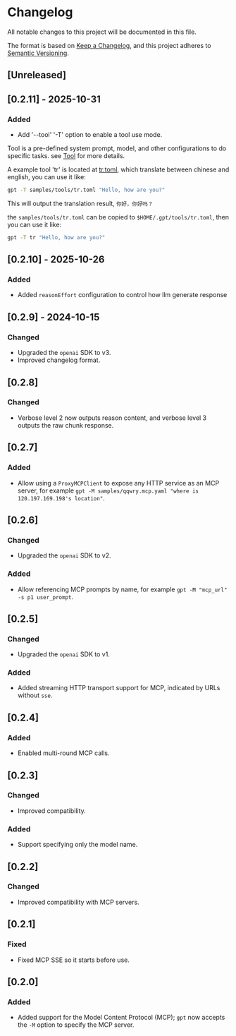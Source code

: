 # Changelog

All notable changes to this project will be documented in this file.

The format is based on [Keep a Changelog](https://keepachangelog.com/en/1.0.0/),
and this project adheres to [Semantic Versioning](https://semver.org/spec/v2.0.0.html).

## [Unreleased]

## [0.2.11] - 2025-10-31

### Added

- Add '--tool' '-T' option to enable a tool use mode.

Tool is a pre-defined system prompt, model, and other configurations to do specific tasks. see [Tool](internal/tools/tools.go) for more details.

A example tool 'tr' is located at [tr.toml](samples/tools/tr.toml), which translate between chinese and english, you can use it like:

```bash
gpt -T samples/tools/tr.toml "Hello, how are you?"
```

This will output the translation result, `你好，你好吗？`

the `samples/tools/tr.toml` can be copied to `$HOME/.gpt/tools/tr.toml`, then you can use it like:

```bash
gpt -T tr "Hello, how are you?"
```

## [0.2.10] - 2025-10-26

### Added

- Added `reasonEffort` configuration to control how llm generate response

## [0.2.9] - 2024-10-15

### Changed

- Upgraded the `openai` SDK to v3.
- Improved changelog format.

## [0.2.8]

### Changed

- Verbose level 2 now outputs reason content, and verbose level 3 outputs the raw chunk response.

## [0.2.7]

### Added

- Allow using a `ProxyMCPClient` to expose any HTTP service as an MCP server, for example `gpt -M samples/qqwry.mcp.yaml "where is 120.197.169.198's location"`.

## [0.2.6]

### Changed

- Upgraded the `openai` SDK to v2.

### Added

- Allow referencing MCP prompts by name, for example `gpt -M "mcp_url" -s p1 user_prompt`.

## [0.2.5]

### Changed

- Upgraded the `openai` SDK to v1.

### Added

- Added streaming HTTP transport support for MCP, indicated by URLs without `sse`.

## [0.2.4]

### Added

- Enabled multi-round MCP calls.

## [0.2.3]

### Changed

- Improved compatibility.

### Added

- Support specifying only the model name.

## [0.2.2]

### Changed

- Improved compatibility with MCP servers.

## [0.2.1]

### Fixed

- Fixed MCP SSE so it starts before use.

## [0.2.0]

### Added

- Added support for the Model Content Protocol (MCP); `gpt` now accepts the `-M` option to specify the MCP server.
